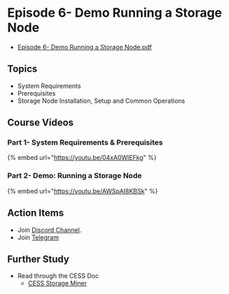 # Episode 6- Demo Running a Storage Node

- [Episode 6- Demo Running a Storage Node.pdf](./ep6.pdf)

## Topics

- System Requirements
- Prerequisites
- Storage Node Installation, Setup and Common Operations

## Course Videos

### Part 1- System Requirements & Prerequisites

{% embed url="https://youtu.be/04xA0WlEFkg" %}

### Part 2- Demo: Running a Storage Node

{% embed url="https://youtu.be/AWSpAI8KBSk" %}

## Action Items

- Join [Discord Channel](https://discord.gg/cess).
- Join [Telegram](https://t.me/CESS_Storage_official)

## Further Study

- Read through the CESS Doc
  - [CESS Storage Miner](https://doc.cess.network/cess-miners/storage-miner)
